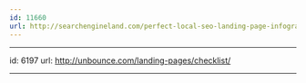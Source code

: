 ```yaml
---
id: 11660
url: http://searchengineland.com/perfect-local-seo-landing-page-infographic-251604
---
```



---
id: 6197
url: http://unbounce.com/landing-pages/checklist/

---

